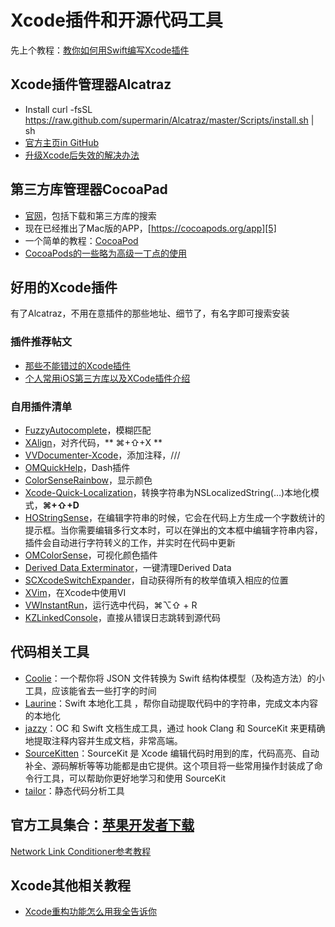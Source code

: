 # Xcode插件和开源代码工具
先上个教程：[教你如何用Swift编写Xcode插件][1]

## Xcode插件管理器Alcatraz
- Install
	curl -fsSL https://raw.github.com/supermarin/Alcatraz/master/Scripts/install.sh | sh
- [官方主页in GitHub][2]
 - [升级Xcode后失效的解决办法][3]

## 第三方库管理器CocoaPad
- [官网][4]，包括下载和第三方库的搜索
- 现在已经推出了Mac版的APP，[https://cocoapods.org/app][5]
- 一个简单的教程：[CocoaPod][6]
- [CocoaPods的一些略为高级一丁点的使用][7]

## 好用的Xcode插件
有了Alcatraz，不用在意插件的那些地址、细节了，有名字即可搜索安装
### 插件推荐帖文
- [那些不能错过的Xcode插件][8]
- [个人常用iOS第三方库以及XCode插件介绍][9]

### 自用插件清单
- [FuzzyAutocomplete][10]，模糊匹配
- [XAlign][11]，对齐代码，** ⌘+⇧+X **
- [VVDocumenter-Xcode][12]，添加注释，///
- [OMQuickHelp][13]，Dash插件　
- [ColorSenseRainbow][14]，显示颜色
- [Xcode-Quick-Localization][15]，转换字符串为NSLocalizedString(…)本地化模式，**⌘+⇧+D**
- [HOStringSense][16]，在编辑字符串的时候，它会在代码上方生成一个字数统计的提示框。当你需要编辑多行文本时，可以在弹出的文本框中编辑字符串内容，插件会自动进行字符转义的工作，并实时在代码中更新
- [OMColorSense][17]，可视化颜色插件
- [Derived Data Exterminator][18]，一键清理Derived Data
- [SCXcodeSwitchExpander][19]，自动获得所有的枚举值填入相应的位置
- [XVim][20]，在Xcode中使用VI
- [VWInstantRun][21]，运行选中代码，⌘⌥⇧ + R
- [KZLinkedConsole][22]，直接从错误日志跳转到源代码

## 代码相关工具
- [Coolie][23]：一个帮你将 JSON 文件转换为 Swift 结构体模型（及构造方法）的小工具，应该能省去一些打字的时间
- [Laurine][24]：Swift 本地化工具 ，帮你自动提取代码中的字符串，完成文本内容的本地化
- [jazzy][25]：OC 和 Swift 文档生成工具，通过 hook Clang 和 SourceKit 来更精确地提取注释内容并生成文档，非常高端。
- [SourceKitten][26]：SourceKit 是 Xcode 编辑代码时用到的库，代码高亮、自动补全、源码解析等等功能都是由它提供。这个项目将一些常用操作封装成了命令行工具，可以帮助你更好地学习和使用 SourceKit
- [tailor][27]：静态代码分析工具

## 官方工具集合：[苹果开发者下载][28]
[Network Link Conditioner参考教程][29]

## Xcode其他相关教程
- [Xcode重构功能怎么用我全告诉你][30]

[1]:	http://www.cocoachina.com/swift/20151231/14837.html
[2]:	https://github.com/supermarin/Alcatraz
[3]:	http://conanwhf.gitcafe.io/2015/11/05/Alcatraz/
[4]:	https://cocoapods.org
[5]:	https://cocoapods.org/app
[6]:	http://conanwhf.gitcafe.io/2015/09/20/CocoaPod/
[7]:	http://supermao.cn/cocoapodsde-xie-lue-wei-gao-ji-ding-dian-de-shi-yong/
[8]:	http://www.cocoachina.com/industry/20130918/7022.html
[9]:	http://adad184.com/2015/07/08/my-favorite-libraries-and-plugins/#Xcode%E6%8F%92%E4%BB%B6
[10]:	https://github.com/FuzzyAutocomplete/FuzzyAutocompletePlugin
[11]:	https://github.com/qfish/XAlign
[12]:	https://github.com/onevcat/VVDocumenter-Xcode
[13]:	https://github.com/omz/Dash-Plugin-for-Xcode
[14]:	https://github.com/NorthernRealities/ColorSenseRainbow "ColorSenseRainbow"
[15]:	https://github.com/nanaimostudio/Xcode-Quick-Localization "Xcode-Quick-Localization"
[16]:	https://github.com/holtwick/HOStringSense-for-Xcode "HOStringSense"
[17]:	https://github.com/omz/ColorSense-for-Xcode "OMColorSense"
[18]:	https://github.com/kattrali/deriveddata-exterminator "8.Derived Data Exterminator"
[19]:	https://github.com/stefanceriu/SCXcodeSwitchExpander "4.SCXcodeSwitchExpander"
[20]:	https://github.com/XVimProject/XVim "XVim"
[21]:	https://github.com/wangshengjia/VWInstantRun "VWInstantRun"
[22]:	https://github.com/krzysztofzablocki/KZLinkedConsole "KZLinkedConsole"
[23]:	https://github.com/nixzhu/Coolie "Coolie"
[24]:	https://github.com/JiriTrecak/Laurine "Laurine"
[25]:	https://github.com/realm/jazzy "jazzy"
[26]:	https://github.com/jpsim/SourceKitten "SourceKitten"
[27]:	https://github.com/sleekbyte/tailor "tailor"
[28]:	https://developer.apple.com/downloads/index.action?q=Hardware%20IO%20Tools "苹果开发者下载"
[29]:	http://nshipster.cn/network-link-conditioner/ "Network Link Conditioner"
[30]:	http://www.jianshu.com/p/595b7f03e76a "Xcode重构功能怎么用我全告诉你"
